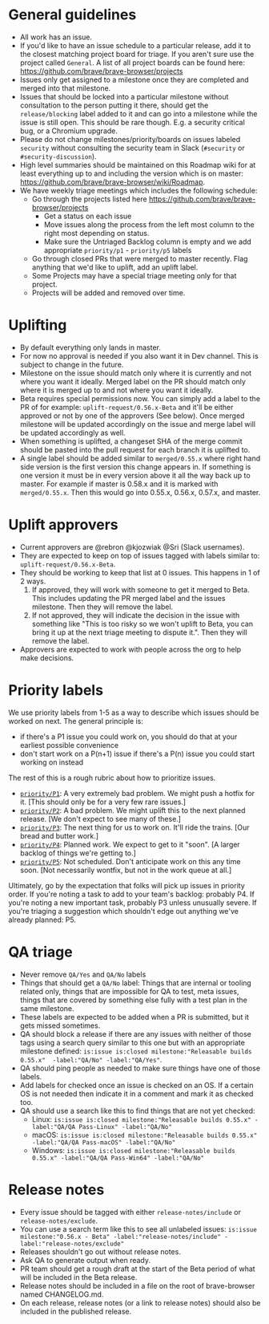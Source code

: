 # General guidelines

- All work has an issue.
- If you'd like to have an issue schedule to a particular release, add it to the closest matching project board for triage.  If you aren't sure use the project called `General`.  A list of all project boards can be found here: https://github.com/brave/brave-browser/projects
- Issues only get assigned to a milestone once they are completed and merged into that milestone.
- Issues that should be locked into a particular milestone without consultation to the person putting it there, should get the `release/blocking` label added to it and can go into a milestone while the issue is still open. This should be rare though.  E.g. a security critical bug, or a Chromium upgrade.
- Please do not change milestones/priority/boards on issues labeled `security` without consulting the security team in Slack (`#security` or `#security-discussion`).
- High level summaries should be maintained on this Roadmap wiki for at least everything up to and including the version which is on master: https://github.com/brave/brave-browser/wiki/Roadmap.
- We have weekly triage meetings which includes the following schedule:
    - Go through the projects listed here https://github.com/brave/brave-browser/projects
      -  Get a status on each issue
      - Move issues along the process from the left most column to the right most depending on status.
      - Make sure the Untriaged Backlog column is empty and we add appropriate `priority/p1` - `priority/p5` labels
    - Go through closed PRs that were merged to master recently.  Flag anything that we'd like to uplift, add an uplift label.  
    - Some Projects may have a special triage meeting only for that project.
    - Projects will be added and removed over time.


# Uplifting

- By default everything only lands in master.
- For now no approval is needed if you also want it in Dev channel.  This is subject to change in the future.
- Milestone on the issue should match only where it is currently and not where you want it ideally.  Merged label on the PR should match only where it is merged up to and not where you want it ideally.
- Beta requires special permissions now. You can simply add a label to the PR of for example: `uplift-request/0.56.x-Beta` and it'll be either approved or not by one of the approvers (See below).  Once merged milestone will be updated accordingly on the issue and merge label will be updated accordingly as well. 
- When something is uplifted, a changeset SHA of the merge commit should be pasted into the pull request for each branch it is uplifted to.
- A single label should be added similar to `merged/0.55.x` where right hand side version is the first version this change appears in.    If something is one version it must be in every version above it all the way back up to master. For example if master is 0.58.x and it is marked with `merged/0.55.x`. Then this would go into 0.55.x, 0.56.x, 0.57.x, and master.

# Uplift approvers

- Current approvers are @rebron @kjozwiak @Sri (Slack usernames).
- They are expected to keep on top of issues tagged with labels similar to: `uplift-request/0.56.x-Beta`.
- They should be working to keep that list at 0 issues. This happens in 1 of 2 ways.
  1. If approved, they will work with someone to get it merged to Beta.  This includes updating the PR merged label and the issues milestone. Then they will remove the label.
  2. If not approved, they will indicate the decision in the issue with something like "This is too risky so we won't uplift to Beta, you can bring it up at the next triage meeting to dispute it.".  Then they will remove the label.
- Approvers are expected to work with people across the org to help make decisions.

# Priority labels

We use priority labels from 1-5 as a way to describe which issues should be worked on next. The general principle is:
- if there's a P1 issue you could work on, you should do that at your earliest possible convenience
- don't start work on a P(n+1) issue if there's a P(n) issue you could start working on instead

The rest of this is a rough rubric about how to prioritize issues.

- [`priority/P1`](https://github.com/brave/brave-browser/labels/priority%2FP1): A very extremely bad problem. We might push a hotfix for it. [This should only be for a very few rare issues.]
- [`priority/P2`](https://github.com/brave/brave-browser/labels/priority%2FP2): A bad problem. We might uplift this to the next planned release. [We don't expect to see many of these.]
- [`priority/P3`](https://github.com/brave/brave-browser/labels/priority%2FP3): The next thing for us to work on. It'll ride the trains. [Our bread and butter work.]
- [`priority/P4`](https://github.com/brave/brave-browser/labels/priority%2FP4): Planned work. We expect to get to it "soon". [A larger backlog of things we're getting to.]
- [`priority/P5`](https://github.com/brave/brave-browser/labels/priority%2FP5): Not scheduled. Don't anticipate work on this any time soon. [Not necessarily wontfix, but not in the work queue at all.]

Ultimately, go by the expectation that folks will pick up issues in priority order. If you're noting a task to add to your team's backlog: probably P4. If you're noting a new important task, probably P3 unless unusually severe. If you're triaging a suggestion which shouldn't edge out anything we've already planned: P5.

# QA triage

- Never remove `QA/Yes` and `QA/No` labels
- Things that should get a `QA/No` label: Things that are internal or tooling related only, things that are impossible for QA to test, meta issues, things that are covered by something else fully with a test plan in the same milestone.
- These labels are expected to be added when a PR is submitted, but it gets missed sometimes.
- QA should block a release if there are any issues with neither of those tags using a search query similar to this one but with an appropriate milestone defined: `is:issue is:closed milestone:"Releasable builds 0.55.x"  -label:"QA/No" -label:"QA/Yes"`.
- QA should ping people as needed to make sure things have one of those labels.
- Add labels for checked once an issue is checked on an OS.  If a certain OS is not needed then indicate it in a comment and mark it as checked too.
- QA should use a search like this to find things that are not yet checked:
  - Linux: `is:issue is:closed milestone:"Releasable builds 0.55.x" -label:"QA/QA Pass-Linux" -label:"QA/No"`
  - macOS: `is:issue is:closed milestone:"Releasable builds 0.55.x" -label:"QA/QA Pass-macOS" -label:"QA/No"`
  - Windows: `is:issue is:closed milestone:"Releasable builds 0.55.x" -label:"QA/QA Pass-Win64" -label:"QA/No"`


# Release notes

- Every issue should be tagged with either `release-notes/include` or `release-notes/exclude`.
- You can use a search term like this to see all unlabeled issues: `is:issue milestone:"0.56.x - Beta" -label:"release-notes/include" -label:"release-notes/exclude"`
- Releases shouldn't go out without release notes.
- Ask QA to generate output when ready.
- PR team should get a rough draft at the start of the Beta period of what will be included in the Beta release. 
- Release notes should be included in a file on the root of brave-browser named CHANGELOG.md.
- On each release, release notes (or a link to release notes) should also be included in the published release.